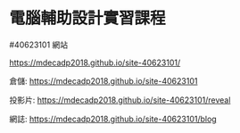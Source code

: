 # 電腦輔助設計實習課程
#40623101 網站

https://mdecadp2018.github.io/site-40623101/

倉儲: <a href="https://mdecadp2018.github.io/site-40623101">https://mdecadp2018.github.io/site-40623101</a>

投影片: <a href="https://mdecadp2018.github.io/site-40623101/reveal">https://mdecadp2018.github.io/site-40623101/reveal</a>

網誌: <a href="https://mdecadp2018.github.io/site-40623101/blog">https://mdecadp2018.github.io/site-40623101/blog</a>
